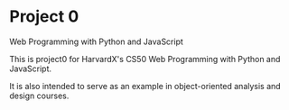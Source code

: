 # Project 0

Web Programming with Python and JavaScript

This is project0 for HarvardX's CS50 Web Programming with Python and JavaScript.  

It is also intended to serve as an example in object-oriented analysis and design courses.  
